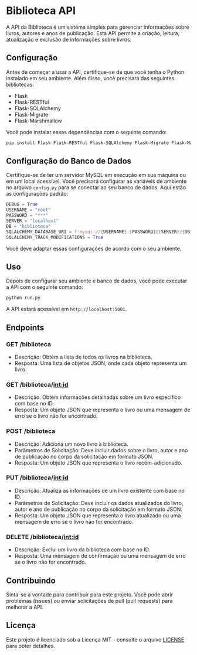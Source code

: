 # Biblioteca API

A API da Biblioteca é um sistema simples para gerenciar informações sobre livros, autores e anos de publicação. Esta API permite a criação, leitura, atualização e exclusão de informações sobre livros.

## Configuração

Antes de começar a usar a API, certifique-se de que você tenha o Python instalado em seu ambiente. Além disso, você precisará das seguintes bibliotecas:

- Flask
- Flask-RESTful
- Flask-SQLAlchemy
- Flask-Migrate
- Flask-Marshmallow

Você pode instalar essas dependências com o seguinte comando:

```bash
pip install Flask Flask-RESTful Flask-SQLAlchemy Flask-Migrate Flask-Marshmallow
```

## Configuração do Banco de Dados

Certifique-se de ter um servidor MySQL em execução em sua máquina ou em um local acessível. Você precisará configurar as variáveis de ambiente no arquivo `config.py` para se conectar ao seu banco de dados. Aqui estão as configurações padrão:

```python
DEBUG = True
USERNAME = "root"
PASSWORD = "***"
SERVER = "localhost"
DB = "biblioteca"
SQLALCHEMY_DATABASE_URI = f'mysql://{USERNAME}:{PASSWORD}@{SERVER}/{DB}'
SQLALCHEMY_TRACK_MODIFICATIONS = True
```

Você deve adaptar essas configurações de acordo com o seu ambiente.

## Uso

Depois de configurar seu ambiente e banco de dados, você pode executar a API com o seguinte comando:

```bash
python run.py
```

A API estará acessível em `http://localhost:5001`.

## Endpoints

### GET /biblioteca

- Descrição: Obtém a lista de todos os livros na biblioteca.
- Resposta: Uma lista de objetos JSON, onde cada objeto representa um livro.

### GET /biblioteca/<int:id>

- Descrição: Obtém informações detalhadas sobre um livro específico com base no ID.
- Resposta: Um objeto JSON que representa o livro ou uma mensagem de erro se o livro não for encontrado.

### POST /biblioteca

- Descrição: Adiciona um novo livro à biblioteca.
- Parâmetros de Solicitação: Deve incluir dados sobre o livro, autor e ano de publicação no corpo da solicitação em formato JSON.
- Resposta: Um objeto JSON que representa o livro recém-adicionado.

### PUT /biblioteca/<int:id>

- Descrição: Atualiza as informações de um livro existente com base no ID.
- Parâmetros de Solicitação: Deve incluir os dados atualizados do livro, autor e ano de publicação no corpo da solicitação em formato JSON.
- Resposta: Um objeto JSON que representa o livro atualizado ou uma mensagem de erro se o livro não for encontrado.

### DELETE /biblioteca/<int:id>

- Descrição: Exclui um livro da biblioteca com base no ID.
- Resposta: Uma mensagem de confirmação ou uma mensagem de erro se o livro não for encontrado.

## Contribuindo

Sinta-se à vontade para contribuir para este projeto. Você pode abrir problemas (issues) ou enviar solicitações de pull (pull requests) para melhorar a API.

## Licença

Este projeto é licenciado sob a Licença MIT - consulte o arquivo [LICENSE](LICENSE) para obter detalhes.
